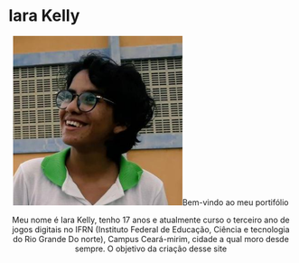 
# Iara Kelly 
  
<center>
<img src = "Eu.jpg" width="300" height="300"
Tudo desde o começo!


## Bem-vindo ao meu portifólio
Meu nome é Iara Kelly, tenho 17 anos e atualmente curso o terceiro ano de jogos digitais no IFRN (Instituto Federal de Educação, Ciência e tecnologia do Rio Grande Do norte), Campus Ceará-mirim, cidade a qual moro desde sempre. O objetivo da criação desse site 

